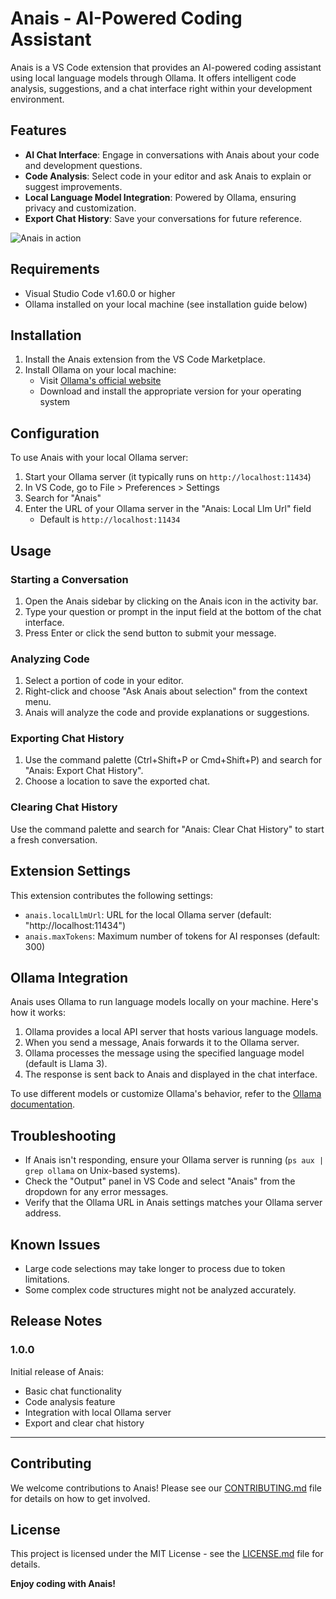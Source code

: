 # Anais - AI-Powered Coding Assistant

Anais is a VS Code extension that provides an AI-powered coding assistant using local language models through Ollama. It offers intelligent code analysis, suggestions, and a chat interface right within your development environment.

## Features

- **AI Chat Interface**: Engage in conversations with Anais about your code and development questions.
- **Code Analysis**: Select code in your editor and ask Anais to explain or suggest improvements.
- **Local Language Model Integration**: Powered by Ollama, ensuring privacy and customization.
- **Export Chat History**: Save your conversations for future reference.

![Anais in action](images/anais-demo.gif)

## Requirements

- Visual Studio Code v1.60.0 or higher
- Ollama installed on your local machine (see installation guide below)

## Installation

1. Install the Anais extension from the VS Code Marketplace.
2. Install Ollama on your local machine:
   - Visit [Ollama's official website](https://ollama.ai/)
   - Download and install the appropriate version for your operating system

## Configuration

To use Anais with your local Ollama server:

1. Start your Ollama server (it typically runs on `http://localhost:11434`)
2. In VS Code, go to File > Preferences > Settings
3. Search for "Anais"
4. Enter the URL of your Ollama server in the "Anais: Local Llm Url" field
   - Default is `http://localhost:11434`

## Usage

### Starting a Conversation

1. Open the Anais sidebar by clicking on the Anais icon in the activity bar.
2. Type your question or prompt in the input field at the bottom of the chat interface.
3. Press Enter or click the send button to submit your message.

### Analyzing Code

1. Select a portion of code in your editor.
2. Right-click and choose "Ask Anais about selection" from the context menu.
3. Anais will analyze the code and provide explanations or suggestions.

### Exporting Chat History

1. Use the command palette (Ctrl+Shift+P or Cmd+Shift+P) and search for "Anais: Export Chat History".
2. Choose a location to save the exported chat.

### Clearing Chat History

Use the command palette and search for "Anais: Clear Chat History" to start a fresh conversation.

## Extension Settings

This extension contributes the following settings:

- `anais.localLlmUrl`: URL for the local Ollama server (default: "http://localhost:11434")
- `anais.maxTokens`: Maximum number of tokens for AI responses (default: 300)

## Ollama Integration

Anais uses Ollama to run language models locally on your machine. Here's how it works:

1. Ollama provides a local API server that hosts various language models.
2. When you send a message, Anais forwards it to the Ollama server.
3. Ollama processes the message using the specified language model (default is Llama 3).
4. The response is sent back to Anais and displayed in the chat interface.

To use different models or customize Ollama's behavior, refer to the [Ollama documentation](https://github.com/jmorganca/ollama/tree/main/docs).

## Troubleshooting

- If Anais isn't responding, ensure your Ollama server is running (`ps aux | grep ollama` on Unix-based systems).
- Check the "Output" panel in VS Code and select "Anais" from the dropdown for any error messages.
- Verify that the Ollama URL in Anais settings matches your Ollama server address.

## Known Issues

- Large code selections may take longer to process due to token limitations.
- Some complex code structures might not be analyzed accurately.

## Release Notes

### 1.0.0

Initial release of Anais:
- Basic chat functionality
- Code analysis feature
- Integration with local Ollama server
- Export and clear chat history

---

## Contributing

We welcome contributions to Anais! Please see our [CONTRIBUTING.md](CONTRIBUTING.md) file for details on how to get involved.

## License

This project is licensed under the MIT License - see the [LICENSE.md](LICENSE.md) file for details.

**Enjoy coding with Anais!**